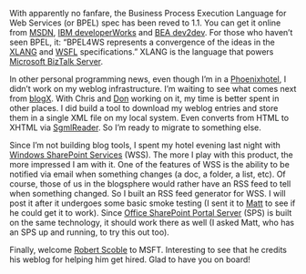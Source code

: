 With apparently no fanfare, the Business Process Execution Language for
Web Services (or BPEL) spec has been reved to 1.1. You can get it online
from
[MSDN](http://msdn.microsoft.com/library/default.asp?url=/library/en-us/dnbiz2k2/html/bpel1-1.asp?frame=true),
[IBM
developerWorks](http://www-106.ibm.com/developerworks/webservices/library/ws-bpel/)
and [BEA dev2dev](http://dev2dev.bea.com/techtracks/BPEL4WS.jsp). For
those who haven’t seen BPEL, it: “BPEL4WS represents a convergence of
the ideas in the
[XLANG](http://www.gotdotnet.com/team/xml_wsspecs/xlang-c/default.htm)
and
[WSFL](http://www-3.ibm.com/software/solutions/webservices/pdf/WSFL.pdf)
specifications.” XLANG is the language that powers [Microsoft BizTalk
Server](http://www.microsoft.com/biztalk/).

In other personal programming news, even though I’m in a
[Phoenix](http://devhawk.net/2003/04/01/blog-specs/)[hotel](http://devhawk.net/2003/01/14/new-and-improved-devhawk/),
I didn’t work on my weblog infrastructure. I’m waiting to see what comes
next from [blogX](http://www.simplegeek.com/). With Chris and
[Don](http://www.gotdotnet.com/team/dbox/) working on it, my time is
better spent in other places. I did build a tool to download my weblog
entries and store them in a single XML file on my local system. Even
converts from HTML to XHTML via
[SgmlReader](http://www.gotdotnet.com/Community/UserSamples/Details.aspx?SampleGuid=B90FDDCE-E60D-43F8-A5C4-C3BD760564BC).
So I’m ready to migrate to something else.

Since I’m not building blog tools, I spent my hotel evening last night
with [Windows SharePoint
Services](http://www.microsoft.com/sharepoint/preview/overview_wss.asp)
(WSS). The more I play with this product, the more impressed I am with
it. One of the features of WSS is the ability to be notified via email
when something changes (a doc, a folder, a list, etc). Of course, those
of us in the blogsphere would rather have an RSS feed to tell when
something changed. So I built an RSS feed generator for WSS. I will post
it after it undergoes some basic smoke testing (I sent it to
[Matt](http://technovangelist.com/) to see if he could get it to work).
Since [Office SharePoint Portal
Server](http://www.microsoft.com/sharepoint/preview/overview_sps.asp)
(SPS) is built on the same technology, it should work there as well (I
asked Matt, who has an SPS up and running, to try this out too).

Finally, welcome [Robert
Scoble](http://radio.weblogs.com/0001011/2003/04/15.html#a2766) to MSFT.
Interesting to see that he credits his weblog for helping him get hired.
Glad to have you on board!

